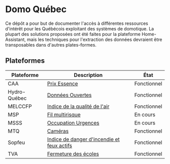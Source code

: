 # Domo Québec

Ce dépôt a pour but de documenter l'accès à différentes ressources d'intérêt pour les Québécois exploitant des systèmes de domotique. La plupart des solutions proposées ont été faites pour la plateforme Home-Assistant, mais les techniques pour l'extraction des données devraient être transposables dans d'autres plates-formes.

## Plateformes

| Plateforme | Description | État |
|-|-|-|
| CAA | [Prix Essence](/caa/) | Fonctionnel |
| Hydro-Québec | [Données Ouvertes](/hydro-quebec/) | Fonctionnel |
| MELCCFP | [Indice de la qualité de l'air](/melccfp/) | Fonctionnel |
| MSP | [Fil multirisque](/msp/) | En cours |
| MSSS | [Occupation Urgences](https://github.com/domo-quebec/msss-urgences) | En cours |
| MTQ | [Caméras](/mtq/) | Fonctionnel |
| Sopfeu | [Indice de danger d'incendie et feux actifs](https://github.com/domo-quebec/sopfeu) | Fonctionnel |
| TVA | [Fermeture des écoles](https://github.com/domo-quebec/fermeture-ecoles) | Fonctionnel |
